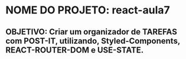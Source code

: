 # NOME DO PROJETO: react-aula7
## OBJETIVO: Criar um organizador de TAREFAS com POST-IT, utilizando, Styled-Components, REACT-ROUTER-DOM e USE-STATE.
  